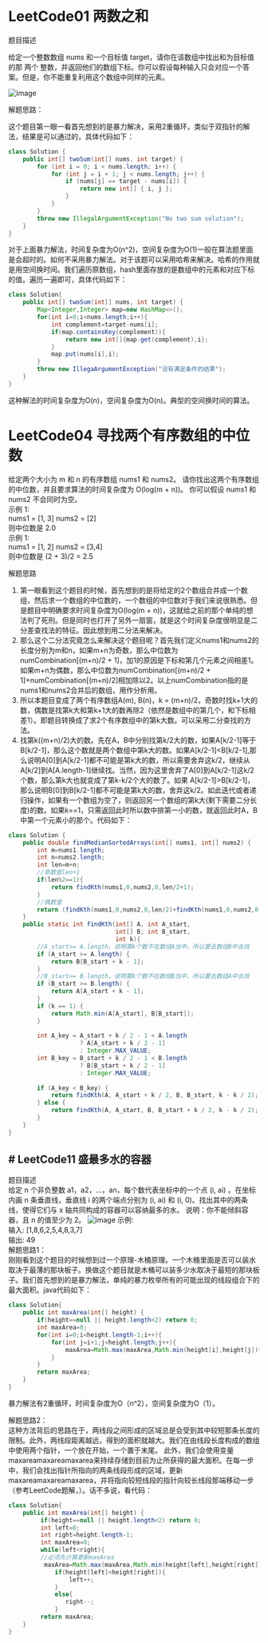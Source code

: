 # LeetCode01 两数之和
题目描述

给定一个整数数组 nums 和一个目标值
target，请你在该数组中找出和为目标值的那 两个 整数，并返回他们的数组下标。你可以假设每种输入只会对应一个答案。但是，你不能重复利用这个数组中同样的元素。

![image](https://github.com/2018uestc/LeetCode_tupian/blob/master/LeetCode01.png)

解题思路：

这个题目第一眼一看首先想到的是暴力解决，采用2重循环，类似于双指针的解法，结果是可以通过的，具体代码如下：

```java
class Solution {
    public int[] twoSum(int[] nums, int target) {
        for (int i = 0; i < nums.length; i++) {
            for (int j = i + 1; j < nums.length; j++) {
                if (nums[j] == target - nums[i]) {
                    return new int[] { i, j };
                }
            }
        }
        throw new IllegalArgumentException("No two sum solution");
    }
}
```

对于上面暴力解法，时间复杂度为O(n^2)，空间复杂度为O(1)一般在算法题里面是会超时的。如何不采用暴力解法。对于该题可以采用哈希来解决。哈希的作用就是用空间换时间。我们遍历原数组，hash里面存放的是数组中的元素和对应下标的值。遍历一遍即可，具体代码如下：

```java
class Solution{
    public int[] twoSum(int[] nums, int target) {
        Map<Integer,Integer> map=new HashMap<>();
        for(int i=0;i<nums.length;i++){
            int complement=target-nums[i];
            if(map.containsKey(complement)){
                return new int[]{map.get(complement),i};
            }
            map.put(nums[i],i);
        }
        throw new IllegaArgumentException("没有满足条件的结果");
    }
}
```
这种解法的时间复杂度为O(n)，空间复杂度为O(n)。典型的空间换时间的算法。

# LeetCode04 寻找两个有序数组的中位数
给定两个大小为 m 和 n 的有序数组 nums1 和 nums2。
请你找出这两个有序数组的中位数，并且要求算法的时间复杂度为 O(log(m + n))。
你可以假设 nums1 和 nums2 不会同时为空。  
示例 1:  
nums1 = [1, 3]
nums2 = [2]  
则中位数是 2.0  
示例 1:  
nums1 = [1, 2]
nums2 = [3,4]  
则中位数是 (2 + 3)/2 = 2.5

解题思路 
1. 第一眼看到这个题目的时候，首先想到的是将给定的2个数组合并成一个数组，然后求一个数组的中位数的，一个数组的中位数对于我们来说很熟悉。但是题目中明确要求时间复杂度为O(log(m + n))，这就给之前的那个单纯的想法判了死刑。但是同时也打开了另外一扇窗，就是这个时间复杂度很明显是二分差查找法的特征。因此想到用二分法来解决。  
1. 那么这个二分法究竟怎么来解决这个题目呢？首先我们定义nums1和nums2的长度分别为m和n，如果m+n为奇数，那么中位数为numCombination[(m+n)/2 + 1]，加1的原因是下标和第几个元素之间相差1。如果m+n为偶数，那么中位数为numCombination[(m+n)/2 + 1]+numCombination[(m+n)/2]相加除以2。以上numCombination指的是nums1和nums2合并后的数组，用作分析用。  
1. 所以本题目变成了两个有序数组A(m), B(n)，k = (m+n)/2，奇数时找k+1大的数，偶数是找第k大和第k+1大的数再除2（依然是数组中的第几个，和下标相差1）。即题目转换成了求2个有序数组中的第k大数。可以采用二分查找的方法。  
1. 找第k((m+n)/2)大的数。先在A，B中分别找第k/2大的数，如果A[k/2-1]等于B[k/2-1]，那么这个数就是两个数组中第k大的数。如果A[k/2-1]<B[k/2-1],那么说明A[0]到A[k/2-1]都不可能是第k大的数，所以需要舍弃这k/2，继续从A[k/2]到A[A.length-1]继续找。当然，因为这里舍弃了A[0]到A[k/2-1]这k/2个数，那么第k大也就变成了第k-k/2个大的数了。如果 A[k/2-1]>B[k/2-1]，那么说明B[0]到B[k/2-1]都不可能是第k大的数，舍弃这k/2。如此迭代或者递归操作，如果有一个数组为空了，则返回另一个数组的第k大(剩下需要二分长度)的数。如果k==1，只需返回此时所以数中排第一小的数，就返回此时A，B中第一个元素小的那个。代码如下：
 
```java
class Solution {
    public double findMedianSortedArrays(int[] nums1, int[] nums2) {
        int m=nums1.length;
        int n=nums2.length;
        int len=m+n;
        //奇数查len+1
        if(len%2==1){
            return findKth(nums1,0,nums2,0,len/2+1);
        }
        //偶数查
        return (findKth(nums1,0,nums2,0,len/2)+findKth(nums1,0,nums2,0,len/2+1))/2.0;
    }
    public static int findKth(int[] A, int A_start,
                              int[] B, int B_start,
                              int k){
        //A_start>= A.length，说明第k个数不在数组A当中，所以要去数组B中去找                      
        if (A_start >= A.length) {
            return B[B_start + k - 1];
        }
        //B_start>= B.length，说明第k个数不在数组B当中，所以要去数组A中去找
        if (B_start >= B.length) {
            return A[A_start + k - 1];
        }
        if (k == 1) {
            return Math.min(A[A_start], B[B_start]);
        }
         
        int A_key = A_start + k / 2 - 1 < A.length
                    ? A[A_start + k / 2 - 1]
                    : Integer.MAX_VALUE;
        int B_key = B_start + k / 2 - 1 < B.length
                    ? B[B_start + k / 2 - 1]
                    : Integer.MAX_VALUE;
         
        if (A_key < B_key) {
            return findKth(A, A_start + k / 2, B, B_start, k - k / 2);
        } else {
            return findKth(A, A_start, B, B_start + k / 2, k - k / 2);
        }
    }
}
```
## # LeetCode11 盛最多水的容器  
题目描述  
给定 n 个非负整数 a1，a2，...，an，每个数代表坐标中的一个点 (i, ai) 。在坐标内画 n 条垂直线，垂直线 i 的两个端点分别为 (i, ai) 和 (i, 0)。找出其中的两条线，使得它们与 x 轴共同构成的容器可以容纳最多的水。
说明：你不能倾斜容器，且 n 的值至少为 2。 
![image](https://img-blog.csdnimg.cn/20191204095741272.png?x-oss-process=image/watermark,type_ZmFuZ3poZW5naGVpdGk,shadow_10,text_aHR0cHM6Ly9ibG9nLmNzZG4ubmV0L3FxXzQyOTUwMzI4,size_16,color_FFFFFF,t_70)
示例:  
输入: [1,8,6,2,5,4,8,3,7]  
输出: 49  
解题思路1：  
刚刚看到这个题目的时候想到过一个原理-木桶原理。一个木桶里面是否可以装水取决于最薄的那块板子。换做这个题目就是木桶可以装多少水取决于最短的那块板子。我们首先想到的是暴力解法，单纯的暴力枚举所有的可能出现的线段组合下的最大面积。java代码如下：

```java
class Solution{
    public int maxArea(int[] height) {
        if(height==null || height.length<2) return 0;
        int maxArea=0;
        for(int i=0;i<height.length-1;i++){
            for(int j=i+1;j<height.length;j++){
                maxArea=Math.max(maxArea,Math.min(height[i],height[j])*(j-i));
            }
        }
        return maxArea;
    }
}
```
暴力解法有2重循环，时间复杂度为O（n^2），空间复杂度为O（1）。  

解题思路2：  
这种方法背后的思路在于，两线段之间形成的区域总是会受到其中较短那条长度的限制。此外，两线段距离越远，得到的面积就越大。我们在由线段长度构成的数组中使用两个指针，一个放在开始，一个置于末尾。 此外，我们会使用变量maxareamaxareamaxarea来持续存储到目前为止所获得的最大面积。在每一步中，我们会找出指针所指向的两条线段形成的区域，更新maxareamaxareamaxarea，并将指向较短线段的指针向较长线段那端移动一步（参考LeetCode题解，）。话不多说，看代码：

```java
class Solution{
    public int maxArea(int[] height) {
         if(height==null || height.length<2) return 0;
         int left=0;
         int right=height.length-1;
         int maxArea=0;
         while(left<right){
         //必须先计算更新maxArea
          maxArea=Math.max(maxArea,Math.min(height[left],height[right])*(right-left));
             if(height[left]<height[right]){
                 left++;
             }
             else{
                right--; 
             }
         return maxArea;
    }
}
```





 



